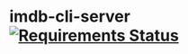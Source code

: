 imdb-cli-server [![Requirements Status](https://requires.io/github/pyprism/Movie-CLI-Server/requirements.png?branch=master)](https://requires.io/github/pyprism/Movie-CLI-Server/requirements/?branch=master)
===============
